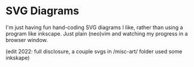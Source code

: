 # SVG Diagrams

I'm just having fun hand-coding SVG diagrams I like, rather than
using a program like inkscape.  Just plain (neo)vim and watching
my progress in a browser window.

(edit 2022:  full disclosure, a couple svgs in /misc-art/ folder used some
inkskape)

